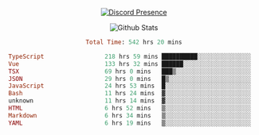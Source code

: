 <!DOCTYPE html>
<body>
<div align="center">

  [![Discord Presence](https://lanyard.cnrad.dev/api/576097150359044106)](https://discord.com/users/576097150359044106)
  
  ![Github Stats](https://github-readme-stats.vercel.app/api?username=verycrunchy&show_icons=true&theme=radical)

<!--START_SECTION:waka-->

```ruby
Total Time: 542 hrs 20 mins

TypeScript                 218 hrs 59 mins ██████████░░░░░░░░░░░░░░░   40.39 %
Vue                        133 hrs 32 mins ██████░░░░░░░░░░░░░░░░░░░   24.63 %
TSX                        69 hrs 0 mins   ███▒░░░░░░░░░░░░░░░░░░░░░   12.73 %
JSON                       29 hrs 0 mins   █▒░░░░░░░░░░░░░░░░░░░░░░░   05.35 %
JavaScript                 24 hrs 53 mins  █░░░░░░░░░░░░░░░░░░░░░░░░   04.59 %
Bash                       11 hrs 24 mins  ▓░░░░░░░░░░░░░░░░░░░░░░░░   02.10 %
unknown                    11 hrs 14 mins  ▓░░░░░░░░░░░░░░░░░░░░░░░░   02.07 %
HTML                       6 hrs 52 mins   ▒░░░░░░░░░░░░░░░░░░░░░░░░   01.27 %
Markdown                   6 hrs 34 mins   ▒░░░░░░░░░░░░░░░░░░░░░░░░   01.21 %
YAML                       6 hrs 19 mins   ▒░░░░░░░░░░░░░░░░░░░░░░░░   01.17 %
```

<!--END_SECTION:waka-->
</div>
</body>
</html>

